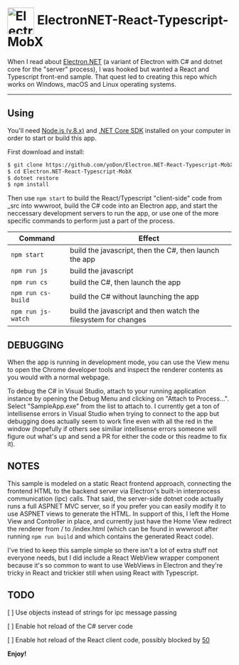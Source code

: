 # <img src="https://cloud.githubusercontent.com/assets/378023/15172388/b2b81950-1790-11e6-9a7c-ccc39912bb3a.png" width="60px" align="center" alt="ElectronNET-React-Typescript-MobX"> ElectronNET-React-Typescript-MobX  
  
When I read about [Electron.NET](https://github.com/ElectronNET/Electron.NET) (a variant of Electron with C# and dotnet core for the "server" process), I was hooked but wanted a React and Typescript front-end sample. That quest led to creating this repo which works on Windows, macOS and Linux operating systems.

---  
  
## Using
  
You'll need [Node.js (v.8.x)](https://nodejs.org) and [.NET Core SDK](https://www.microsoft.com/net/download/core) installed on your computer in order to start or build this app.

First download and install:

```bash
$ git clone https://github.com/yoDon/Electron.NET-React-Typescript-MobX.git
$ cd Electron.NET-React-Typescript-MobX
$ dotnet restore
$ npm install
```

Then use ```npm start``` to build the React/Typescript "client-side" code from _src into wwwroot,  build the C# code into an Electron app, and start the neccessary development servers to run the app, or use one of the more specific commands to perform just a part of the process.

| Command | Effect |
| ------- | ------ |
| ```npm start```  | build the javascript, then the C#, then launch the app |
| ```npm run js``` | build the javascript |
| ```npm run cs``` | build the C#, then launch the app |
| ```npm run cs-build``` | build the C# without launching the app |
| ```npm run js-watch``` | build the javascript and then watch the filesystem for changes |

## DEBUGGING

When the app is running in development mode, you can use the View menu to open the Chrome developer tools and inspect the renderer contents as you would with a normal webpage.

To debug the C# in Visual Studio, attach to your running application instance by opening the Debug Menu and clicking on "Attach to Process...". Select "SampleApp.exe" from the list to attach to. I currently get a ton of intellisense errors in Visual Studio when trying to connect to the app but debugging does actually seem to work fine even with all the red in the window (hopefully if others see similiar intellisense errors someone will figure out what's up and send a PR for either the code or this readme to fix it).

## NOTES

This sample is modeled on a static React frontend approach, connecting the frontend HTML to the backend server via Electron's built-in interprocess communication (ipc) calls. That said, the server-side dotnet code actually runs a full ASPNET MVC server, so if you prefer you can easily modify it to use ASPNET views to generate the HTML. In support of this, I left the Home View and Controller in place, and currently just have the Home View redirect the renderer from / to /index.html (which can be found in wwwroot after running ```npm run build``` and which contains the generated React code).

I've tried to keep this sample simple so there isn't a lot of extra stuff not everyone needs, but I did include a React WebView wrapper component because it's so common to want to use WebViews in Electron and they're tricky in React and trickier still when using React with Typescript.

## TODO

[ ] Use objects instead of strings for ipc message passing

[ ] Enable hot reload of the C# server code

[ ] Enable hot reload of the React client code, possibly blocked by [50](https://github.com/Microsoft/TypeScript-React-Starter/issues/50)

**Enjoy!**